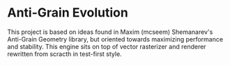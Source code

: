 Anti-Grain Evolution
====

This project is based on ideas found in Maxim (mcseem) Shemanarev's Anti-Grain Geometry library, but oriented towards maximizing performance and stability. This engine sits on top of vector rasterizer and renderer rewritten from scracth in test-first style.
